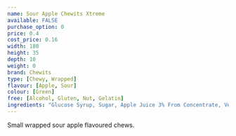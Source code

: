 ```yaml
---
name: Sour Apple Chewits Xtreme
available: FALSE
purchase_option: 0
price: 0.4
cost_price: 0.16
width: 180
height: 35
depth: 10
weight: 0
brand: Chewits
type: [Chewy, Wrapped]
flavour: [Apple, Sour]
colour: [Green]
free: [Alcohol, Gluten, Nut, Gelatin]
ingredients: "Glucose Syrup, Sugar, Apple Juice 3% From Concentrate, Vegetable Oil, Citric Acid, Lactic Acid, Egg White, Hydrolysed Rice Protein, Flavouring, Colour: Sodium Copper Chlorophyllin, Curcumin"
---
```

Small wrapped sour apple flavoured chews.